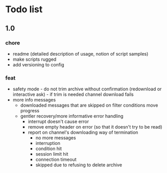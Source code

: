 # Todo list

## 1.0

### chore

- readme (detailed description of usage, notion of script samples)
- make scripts rugged
- add versioning to config

### feat
- safety mode - do not trim archive without confirmation (redownload or interactive ask) - if trim is needed channel download fails
- more info messages
  - downloaded messages that are skipped on filter conditions move progress
  - gentler recovery/more informative error handling
    - interrupt doesn't cause error
    - remove empty header on error (so that it doesn't try to be read)
    - report on channel's downloading way of termination
      - no more messages
      - interruption
      - condition hit
      - session limit hit
      - connection timeout
      - skipped due to refusing to delete archive
